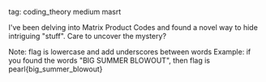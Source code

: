 tag: coding_theory medium masrt

I've been delving into Matrix Product Codes and found a novel way to hide intriguing "stuff". Care to uncover the mystery?

Note: flag is lowercase and add underscores between words Example: if you found the words "BIG SUMMER BLOWOUT", then flag is pearl{big_summer_blowout}
